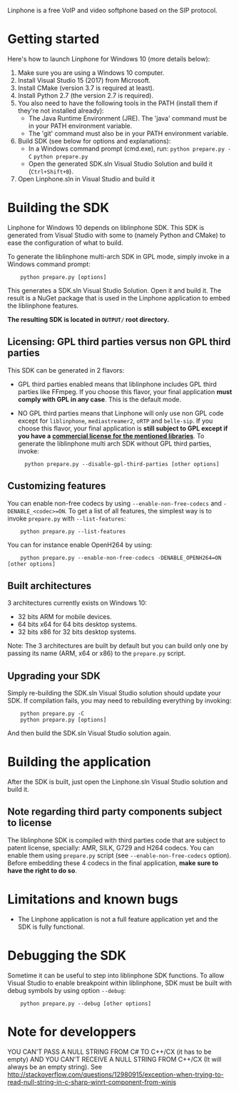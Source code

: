 Linphone is a free VoIP and video softphone based on the SIP protocol.

# Getting started

Here's how to launch Linphone for Windows 10 (more details below):

1. Make sure you are using a Windows 10 computer.
2. Install Visual Studio 15 (2017) from Microsoft.
3. Install CMake (version 3.7 is required at least).
4. Install Python 2.7 (the version 2.7 is required).
5. You also need to have the following tools in the PATH (install them if they're not installed already):
	* The Java Runtime Environment (JRE). The 'java' command must be in your PATH environment variable.
	* The 'git' command must also be in your PATH environment variable.
6. Build SDK (see below for options and explanations):
	* In a Windows command prompt (cmd.exe), run:
 		`python prepare.py -C`
 		`python prepare.py`
 	* Open the generated SDK.sln Visual Studio Solution and build it (`Ctrl+Shift+B`).
7. Open Linphone.sln in Visual Studio and build it


# Building the SDK

Linphone for Windows 10 depends on liblinphone SDK. This SDK is generated from Visual Studio with some to (namely Python and CMake) to ease the configuration of what to build.

 To generate the liblinphone multi-arch SDK in GPL mode, simply invoke in a Windows command prompt:

        python prepare.py [options]

 This generates a SDK.sln Visual Studio Solution. Open it and build it.
 The result is a NuGet package that is used in the Linphone application to embed the liblinphone features.

**The resulting SDK is located in `OUTPUT/` root directory.**

## Licensing: GPL third parties versus non GPL third parties

This SDK can be generated in 2 flavors:

* GPL third parties enabled means that liblinphone includes GPL third parties like FFmpeg. If you choose this flavor, your final application **must comply with GPL in any case**. This is the default mode.

* NO GPL third parties means that Linphone will only use non GPL code except for `liblinphone`, `mediastreamer2`, `oRTP` and `belle-sip`. If you choose this flavor, your final application is **still subject to GPL except if you have a [commercial license for the mentioned libraries](http://www.belledonne-communications.com/products.html)**.
 To generate the liblinphone multi arch SDK without GPL third parties, invoke:

        python prepare.py --disable-gpl-third-parties [other options]

## Customizing features

You can enable non-free codecs by using `--enable-non-free-codecs` and `-DENABLE_<codec>=ON`. To get a list of all features, the simplest way is to invoke `prepare.py` with `--list-features`:

        python prepare.py --list-features

You can for instance enable OpenH264 by using:

        python prepare.py --enable-non-free-codecs -DENABLE_OPENH264=ON [other options]

## Built architectures

3 architectures currently exists on Windows 10:

- 32 bits ARM for mobile devices.
- 64 bits x64 for 64 bits desktop systems.
- 32 bits x86 for 32 bits desktop systems.

 Note: The 3 architectures are built by default but you can build only one by passing its name (ARM, x64 or x86) to the `prepare.py` script.

## Upgrading your SDK

Simply re-building the SDK.sln Visual Studio solution should update your SDK.
If compilation fails, you may need to rebuilding everything by invoking:

        python prepare.py -C
        python prepare.py [options]

And then build the SDK.sln Visual Studio solution again.

# Building the application

After the SDK is built, just open the Linphone.sln Visual Studio solution and build it.

## Note regarding third party components subject to license

 The liblinphone SDK is compiled with third parties code that are subject to patent license, specially: AMR, SILK, G729 and H264 codecs.
 You can enable them using `prepare.py` script (see `--enable-non-free-codecs` option). Before embedding these 4 codecs in the final
 application, **make sure to have the right to do so**.

# Limitations and known bugs

* The Linphone application is not a full feature application yet and the SDK is fully functional.

# Debugging the SDK

Sometime it can be useful to step into liblinphone SDK functions. To allow Visual Studio to enable breakpoint within liblinphone, SDK must be built with debug symbols by using option `--debug`:

        python prepare.py --debug [other options]


# Note for developpers

YOU CAN'T PASS A NULL STRING FROM C# TO C++/CX (it has to be empty) AND YOU CAN'T RECEIVE A NULL STRING FROM C++/CX (It will always be an empty string).
See http://stackoverflow.com/questions/12980915/exception-when-trying-to-read-null-string-in-c-sharp-winrt-component-from-winjs

